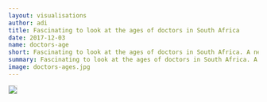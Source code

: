 ```yaml
---
layout: visualisations
author: adi
title: Fascinating to look at the ages of doctors in South Africa
date: 2017-12-03
name: doctors-age
short: Fascinating to look at the ages of doctors in South Africa. A new cohort of black doctors has emerged in the past 20 years.
summary: Fascinating to look at the ages of doctors in South Africa. A new cohort of black doctors has emerged in the past 20 years.
image: doctors-ages.jpg
---
```


<img style="margin-bottom: 15px; border: 1px solid #ddd;" src="{{ site.baseurl }}/img/visualisation/doctors-ages.jpg"/>